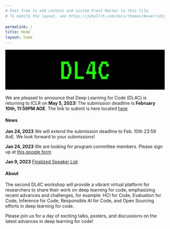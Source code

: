 ```yaml
---
# Feel free to add content and custom Front Matter to this file.
# To modify the layout, see https://jekyllrb.com/docs/themes/#overriding-theme-defaults

permalink: /
title: Home
layout: home
---
```



![](assets/img/dl4c_large_banner.jpg)



We are pleased to announce that Deep Learning for Code (DL4C) is returning to ICLR on **May 5, 2023**! The submission deadline is **February 10th, 11:59PM AOE**. The link to submit is here located [here](https://openreview.net/group?id=ICLR.cc/2023/Workshop/DL4C)


#### News

**Jan 24, 2023** We will extend the submission deadline to Feb. 10th 23:59 AoE. We look forward to your submissions!

**Jan 24, 2023** We are looking for program committee members. Please sign up at [this google form](https://docs.google.com/forms/d/e/1FAIpQLSeivyAwz7vVY-X2alzO7Uj4xaHe7gtshg5SApdQRz_LyhE_ig/viewform)

**Jan 9, 2023** [Finalized Speaker List](/speakers/)


#### About

The second DL4C workshop will provide a vibrant virtual platform for researchers to share their work on deep learning for code, emphasizing recent advances and challenges, for example: HCI for Code, Evaluation for Code, Inference for Code, Responsible AI for Code, and Open Sourcing efforts in deep learning for code.

Please join us for a day of exciting talks, posters, and discussions on the latest advances in deep learning for code!

<!-- Our [call for papers](/callforpapers) is now open. Please submit your work by **February 3rd, 2023, 11:59 PM AoE**. -->

<!-- We are excited to announce our amazing [invited speakers](/speakers)! -->

<!-- The theme is quite easy to use if you're familiar with Jekyll. The following collections are implemented:
1. **Speakers**: Curate a [speaker list like this one](speakers) from a set of markdown files, one per speaker. Crops and displays images if available. Adds a short bio. See files in the `_speakers` directory for examples.
2. **Organizers**: Curate an organizer list from a set of markdown files, one per organizer. See files in the `_organizers` directory for examples.
3. **Schedule**: Curate a [schedule like this](schedule) from a set of markdown files, one per event (talk, panel, break, etc.). See files in the `_schedule` directory for examples. Schedule items are sorted by a `sequence_id` attribute.
4. **Papers**: Curate a [list of papers like this](papers) from a bunch of markdown files, one per paper. See files in the `_papers` directory for examples. Papers are sorted by a `sequence_id` attribute if specifed (else they are listed alphabetically).

> **NOTE:** The best way to use these is to turn feature on or off by editing the `collections` attribute in `_config.yml`.

If you experience issues or have cool features to add, feel free to [fork this template](). -->

